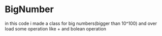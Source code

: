 # BigNumber
in this code i made a class for big numbers(bigger than 10^100) 
and over load some operation like + and bolean operation
